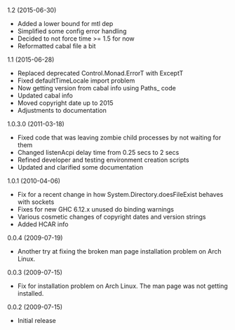 1.2 (2015-06-30)

   * Added a lower bound for mtl dep
   * Simplified some config error handling
   * Decided to not force time >= 1.5 for now
   * Reformatted cabal file a bit


1.1 (2015-06-28)

   * Replaced deprecated Control.Monad.ErrorT with ExceptT
   * Fixed defaultTimeLocale import problem
   * Now getting version from cabal info using Paths_ code
   * Updated cabal info
   * Moved copyright date up to 2015
   * Adjustments to documentation


1.0.3.0 (2011-03-18)

   * Fixed code that was leaving zombie child processes by not
     waiting for them
   * Changed listenAcpi delay time from 0.25 secs to 2 secs
   * Refined developer and testing environment creation scripts
   * Updated and clarified some documentation


1.0.1 (2010-04-06)

   * Fix for a recent change in how System.Directory.doesFileExist
     behaves with sockets
   * Fixes for new GHC 6.12.x unused do binding warnings
   * Various cosmetic changes of copyright dates and version strings
   * Added HCAR info


0.0.4 (2009-07-19)

   * Another try at fixing the broken man page installation problem
     on Arch Linux.


0.0.3 (2009-07-15)

   * Fix for installation problem on Arch Linux. The man page was
     not getting installed.


0.0.2 (2009-07-15)

   * Initial release

